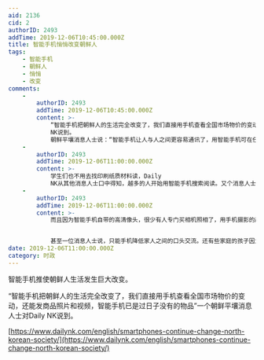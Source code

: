 ```yaml
---
aid: 2136
cid: 2
authorID: 2493
addTime: 2019-12-06T10:45:00.000Z
title: 智能手机悄悄改变朝鲜人
tags:
    - 智能手机
    - 朝鲜人
    - 悄悄
    - 改变
comments:
    -
        authorID: 2493
        addTime: 2019-12-06T10:45:00.000Z
        content: >-
            “智能手机把朝鲜人的生活完全改变了，我们直接用手机查看全国市场物价的变动，还能发商品照片和视频，智能手机已是过日子不能没有的东西”一个朝鲜平壤消息人士对Daily
            NK说到。
            朝鲜平壤消息人士说：“智能手机让人与人之间更容易通讯了，用智能手机可在任何地方打电话，更容易人们沟通传递消息。现在我们进入了电子通讯时代，远离从前写信寄信再等上一个多月的年代”
    -
        authorID: 2493
        addTime: 2019-12-06T11:00:00.000Z
        content: >-
            学生们也不用去找印刷纸质材料读，Daily
            NK从其他消息人士口中得知，越多的人开始用智能手机搜索阅读。又个消息人士说，科研技术研究者不再跑去读书馆调阅资料，而是在手机上寻索，妇女也在手机上阅读烹饪书籍学习做菜，人们多把时间花在点击手机上。
    -
        authorID: 2493
        addTime: 2019-12-06T11:00:00.000Z
        content: >-
            而且因为智能手机自带的高清像头，很少有人专门买相机照相了，用手机摄影的越来越多，以前那些以给人摄像为业的人现在任务变少了。


            甚至一位消息人士说，只能手机降低家人之间的口头交流。还有些家庭的孩子因为痴迷手机游戏荒废作业，家长们只好来给补做作业。有的家庭，丈夫因为妻子每天下面就沉迷手机游戏而吵架。
date: 2019-12-06T11:00:00.000Z
category: 时政
---
```


智能手机推使朝鲜人生活发生巨大改变。

“智能手机把朝鲜人的生活完全改变了，我们直接用手机查看全国市场物价的变动，还能发商品照片和视频，智能手机已是过日子没有的物品”一个朝鲜平壤消息人士对Daily NK说到。

[https://www.dailynk.com/english/smartphones-continue-change-north-korean-society/](https://www.dailynk.com/english/smartphones-continue-change-north-korean-society/)

